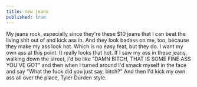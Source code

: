 ```yaml
---
title: new jeans
published: true
---
```


My jeans rock, especially since they're these \$10 jeans that I can beat
the living shit out of and kick ass in. And they look badass on me, too,
because they make my ass look hot. Which is no easy feat, but they do. I
want my own ass at this point. It really looks that hot. If I saw my ass
in these jeans, walking down the street, I'd be like "DAMN BITCH, THAT
IS SOME FINE ASS YOU'VE GOT" and then when I turned around I'd smack
myself in the face and say "What the fuck did you just say, bitch?" And
then I'd kick my own ass all over the place, Tyler Durden style.
